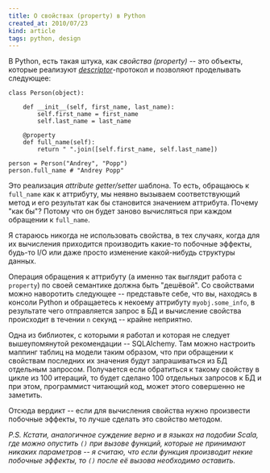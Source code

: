 ```yaml
---
title: О свойствах (property) в Python
created_at: 2010/07/23
kind: article
tags: python, design
---
```


В Python, есть такая штука, как *свойства (property)* -- это объекты, которые
реализуют *[descriptor][descriptor_doc]*-протокол и позволяют проделывать
следующее:

    class Person(object):

        def __init__(self, first_name, last_name):
            self.first_name = first_name
            self.last_name = last_name

        @property
        def full_name(self):
            return " ".join([self.first_name, self.last_name])

    person = Person("Andrey", "Popp")
    person.full_name # "Andrey Popp"

Это реализация *attribute getter/setter* шаблона. То есть, обращаюсь к
``full_name`` как к аттрибуту, мы неявно вызываем соответствующий метод и его
результат как бы становится значением аттрибута.  Почему "как бы"? Потому что
он будет заново вычисляться при каждом обращении к ``full_name``.

Я стараюсь никогда не использовать свойства, в тех случаях, когда для их
вычисления приходится производить какие-то побочные эффекты, будь-то I/O или
даже просто изменение какой-нибудь структуры данных.

Операция обращения к аттрибуту (а именно так выглядит работа с ``property``) по
своей семантике должна быть "дешёвой". Со свойствами можно наворотить следующее
-- представьте себе, что вы, находясь в консоли Python и обращаетесь к некоему
аттрибуту ``myobj.some_info``, в результате чего отправляется запрос в БД и
вычисление свойства происходит в течении ``n`` секунд -- крайне неприятно.

Одна из библиотек, с которыми я работал и которая не следует вышеупомянутой
рекомендации -- SQLAlchemy. Там можно настроить маппинг таблиц на модели таким
образом, что при обращении к свойствам последних их значения будут
запрашиваться из БД отдельным запросом. Получается если обратиться к такому
свойству в цикле из 100 итераций, то будет сделано 100 отдельных запросов к БД
и при этом, программист читающий код, может этого совершенно не заметить.

Отсюда вердикт -- если для вычисления свойства нужно произвести побочные
эффекты, то лучше сделать это свойство методом.

*P.S. Кстати, аналогичное суждение верно и в языках на подобии Scala, где можно
опустить ``()`` при вызове функций, которые не принимают никаких параметров --
я считаю, что если функция производит некие побочные эффекты, то ``()`` после
её вызова необходимо оставить.*

[descriptor_doc]: http://docs.python.org/reference/datamodel.html#descriptors
